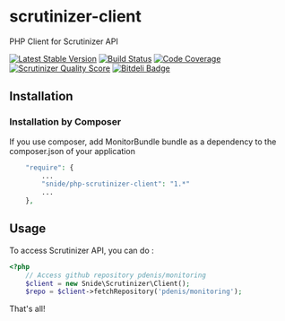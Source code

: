 scrutinizer-client
==================

PHP Client for Scrutinizer API

[![Latest Stable Version](https://poser.pugx.org/snide/php-scrutinizer-client/v/stable.png)](https://packagist.org/packages/snide/php-scrutinizer-client)
[![Build Status](https://travis-ci.org/pdenis/scrutinizer-client.png)](https://travis-ci.org/pdenis/scrutinizer-client)
[![Code Coverage](https://scrutinizer-ci.com/g/pdenis/scrutinizer-client/badges/coverage.png?s=42ec5b2add715a1a352199ef5a4b5d2fad8f94c7)](https://scrutinizer-ci.com/g/pdenis/scrutinizer-client/)
[![Scrutinizer Quality Score](https://scrutinizer-ci.com/g/pdenis/scrutinizer-client/badges/quality-score.png?s=1e78f6c9dc72ab19802410e4b9e84024fc051766)](https://scrutinizer-ci.com/g/pdenis/scrutinizer-client/)
[![Bitdeli Badge](https://d2weczhvl823v0.cloudfront.net/pdenis/scrutinizer-client/trend.png)](https://bitdeli.com/free "Bitdeli Badge")

## Installation

### Installation by Composer

If you use composer, add MonitorBundle bundle as a dependency to the composer.json of your application

```php
    "require": {
        ...
        "snide/php-scrutinizer-client": "1.*"
        ...
    },

```

## Usage

To access Scrutinizer API, you can do :

```php
<?php
    // Access github repository pdenis/monitoring
    $client = new Snide\Scrutinizer\Client();
    $repo = $client->fetchRepository('pdenis/monitoring');
```

That's all!